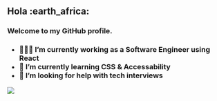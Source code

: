 
<body>



<h2 > <strong>Hola :earth_africa: </strong></h2>

<h3>Welcome to my GitHub profile.<h3/>

  
  <ul>
    <li>👩🏻‍🏫 I’m currently working as a Software Engineer using React </li>
    <li>🦋 I’m currently learning CSS & Accessability </li>
   <li>🐛 I’m looking for help with tech interviews </li>

  </ul>
  




</body>


<!--
**chunkjs/chunkjs** is a ✨ _special_ ✨ repository because its `README.md` (this file) appears on your GitHub profile.

Here are some ideas to get you started:

- 🔭 I’m currently working as a Software Engineer using React
- 🌱 I’m currently learning CSS & Accessability
- 👯 I’m looking to collaborate on ...
- 🤔 I’m looking for help with tech interviews
- 💬 Ask me about ...
- 📫 How to reach me: ...
- 😄 Pronouns: ...
- ⚡ Fun fact: 
-->
  ![](https://komarev.com/ghpvc/?username=chunkjs&color=f7b9b9)
